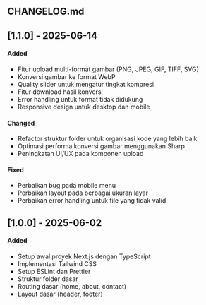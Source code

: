 ## CHANGELOG.md

## [1.1.0] - 2025-06-14

#### Added
- Fitur upload multi-format gambar (PNG, JPEG, GIF, TIFF, SVG)
- Konversi gambar ke format WebP
- Quality slider untuk mengatur tingkat kompresi
- Fitur download hasil konversi
- Error handling untuk format tidak didukung
- Responsive design untuk desktop dan mobile

#### Changed
- Refactor struktur folder untuk organisasi kode yang lebih baik
- Optimasi performa konversi gambar menggunakan Sharp
- Peningkatan UI/UX pada komponen upload

#### Fixed
- Perbaikan bug pada mobile menu
- Perbaikan layout pada berbagai ukuran layar
- Perbaikan error handling untuk file yang tidak valid

## [1.0.0] - 2025-06-02 

#### Added
- Setup awal proyek Next.js dengan TypeScript
- Implementasi Tailwind CSS
- Setup ESLint dan Prettier
- Struktur folder dasar
- Routing dasar (home, about, contact)
- Layout dasar (header, footer)
